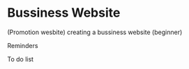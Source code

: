 # Bussiness Website 
(Promotion wesbite)
 creating a bussiness website (beginner)


Reminders


To do list